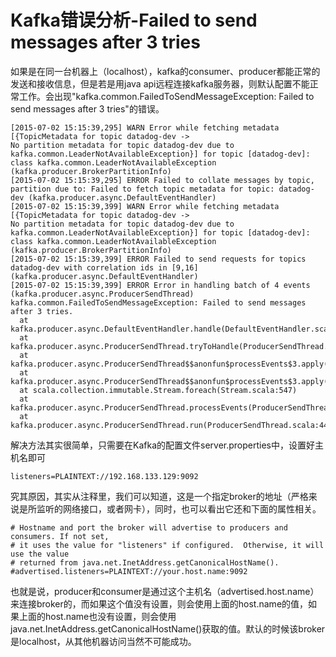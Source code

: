 # Kafka错误分析-Failed to send messages after 3 tries
如果是在同一台机器上（localhost），kafka的consumer、producer都能正常的发送和接收信息，但是若是用java api远程连接kafka服务器，则默认配置不能正常工作。会出现"kafka.common.FailedToSendMessageException: Failed to send messages after 3 tries"的错误。
```
[2015-07-02 15:15:39,295] WARN Error while fetching metadata [{TopicMetadata for topic datadog-dev ->   
No partition metadata for topic datadog-dev due to kafka.common.LeaderNotAvailableException}] for topic [datadog-dev]: class kafka.common.LeaderNotAvailableException  (kafka.producer.BrokerPartitionInfo)  
[2015-07-02 15:15:39,295] ERROR Failed to collate messages by topic, partition due to: Failed to fetch topic metadata for topic: datadog-dev (kafka.producer.async.DefaultEventHandler)  
[2015-07-02 15:15:39,399] WARN Error while fetching metadata [{TopicMetadata for topic datadog-dev ->   
No partition metadata for topic datadog-dev due to kafka.common.LeaderNotAvailableException}] for topic [datadog-dev]: class kafka.common.LeaderNotAvailableException  (kafka.producer.BrokerPartitionInfo)  
[2015-07-02 15:15:39,399] ERROR Failed to send requests for topics datadog-dev with correlation ids in [9,16] (kafka.producer.async.DefaultEventHandler)  
[2015-07-02 15:15:39,399] ERROR Error in handling batch of 4 events (kafka.producer.async.ProducerSendThread)  
kafka.common.FailedToSendMessageException: Failed to send messages after 3 tries.  
  at kafka.producer.async.DefaultEventHandler.handle(DefaultEventHandler.scala:90)  
  at kafka.producer.async.ProducerSendThread.tryToHandle(ProducerSendThread.scala:104)  
  at kafka.producer.async.ProducerSendThread$$anonfun$processEvents$3.apply(ProducerSendThread.scala:87)  
  at kafka.producer.async.ProducerSendThread$$anonfun$processEvents$3.apply(ProducerSendThread.scala:67)  
  at scala.collection.immutable.Stream.foreach(Stream.scala:547)  
  at kafka.producer.async.ProducerSendThread.processEvents(ProducerSendThread.scala:66)  
  at kafka.producer.async.ProducerSendThread.run(ProducerSendThread.scala:44)  
```
解决方法其实很简单，只需要在Kafka的配置文件server.properties中，设置好主机名即可
```
listeners=PLAINTEXT://192.168.133.129:9092
```
究其原因，其实从注释里，我们可以知道，这是一个指定broker的地址（严格来说是所监听的网络接口，或者网卡），同时，也可以看出它还和下面的属性相关。
```
# Hostname and port the broker will advertise to producers and consumers. If not set, 
# it uses the value for "listeners" if configured.  Otherwise, it will use the value
# returned from java.net.InetAddress.getCanonicalHostName().
#advertised.listeners=PLAINTEXT://your.host.name:9092
```
也就是说，producer和consumer是通过这个主机名（advertised.host.name）来连接broker的，而如果这个值没有设置，则会使用上面的host.name的值，如果上面的host.name也没有设置，则会使用java.net.InetAddress.getCanonicalHostName()获取的值。默认的时候该broker是localhost，从其他机器访问当然不可能成功。
  

